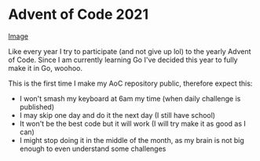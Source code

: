 # Advent of Code 2021

[Image](AoC.jpg)

Like every year I try to participate (and not give up lol) to the yearly Advent of Code. Since I am currently learning Go I've decided this year to fully make it in Go, woohoo.

This is the first time I make my AoC repository public, therefore expect this:
- I won't smash my keyboard at 6am my time (when daily challenge is published)
- I may skip one day and do it the next day (I still have school)
- It won't be the best code but it will work (I will try make it as good as I can)
- I might stop doing it in the middle of the month, as my brain is not big enough to even understand some challenges
